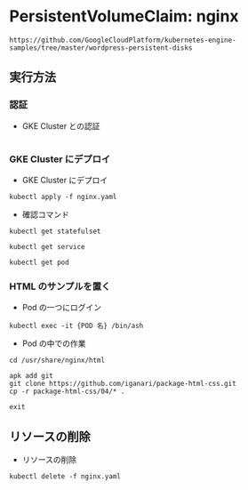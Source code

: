 # PersistentVolumeClaim: nginx


```
https://github.com/GoogleCloudPlatform/kubernetes-engine-samples/tree/master/wordpress-persistent-disks
```

## 実行方法

### 認証

+ GKE Cluster との認証

```

```

### GKE Cluster にデプロイ

+ GKE Cluster にデプロイ

```
kubectl apply -f nginx.yaml
```

+ 確認コマンド

```
kubectl get statefulset
```
```
kubectl get service
```
```
kubectl get pod
```

### HTML のサンプルを置く

+ Pod の一つにログイン

```
kubectl exec -it {POD 名} /bin/ash
```

+ Pod の中での作業

```
cd /usr/share/nginx/html
```
```
apk add git
git clone https://github.com/iganari/package-html-css.git
cp -r package-html-css/04/* .
```
```
exit
```

## リソースの削除

+ リソースの削除

```
kubectl delete -f nginx.yaml
```
